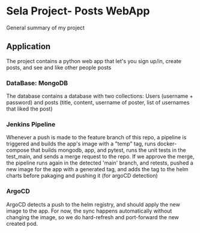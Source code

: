 # Sela Project- Posts WebApp

General summary of my project
## Application

The project contains a python web app that let's you sign up/in, create posts, and see and like other people posts

### DataBase: MongoDB
The database contains a database with two collections: Users (username + password) and posts (title, content, username of poster, list of usernames that liked the post)

### Jenkins Pipeline
Whenever a push is made to the feature branch of this repo, a pipeline is triggered and builds the app's image with a "temp" tag, runs docker-compose that builds mongodb, app, and pytest, runs the unit tests in the test_main, and sends a merge request to the repo.
If we approve the merge, the pipeline runs again in the detected 'main' branch, and retests, pushed a new image for the app with a generated tag, and adds the tag to the helm charts before pakaging and pushing it (for argoCD detection)

### ArgoCD
ArgoCD detects a push to the helm registry, and should apply the new image to the app. For now, the sync happens automatically without changing the image, so we do hard-refresh and port-forward the new created pod.
